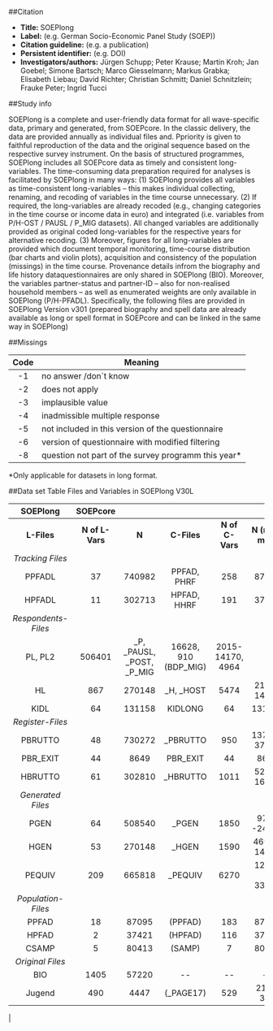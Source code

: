 ##Citation
* **Title:**	SOEPlong
* **Label:** (e.g. German Socio-Economic Panel Study (SOEP))
* **Citation guideline:** (e.g. a publication)
* **Persistent identifier:** (e.g. DOI)
* **Investigators/authors:** Jürgen Schupp; Peter Krause; Martin Kroh; Jan Goebel; Simone Bartsch; Marco Giesselmann; Markus Grabka;    
                Elisabeth Liebau; David Richter; Christian Schmitt; Daniel Schnitzlein;
                Frauke Peter; Ingrid Tucci

##Study info

SOEPlong is a complete and user-friendly data format for all wave-specific data, primary and generated, from SOEPcore. In the classic delivery, the data are provided annually as individual files and.  Ppriority is given to faithful reproduction of the data and the original sequence based on the respective survey instrument. On the basis of structured programmes, SOEPlong includes all SOEPcore data as timely and consistent long-variables. 
The time-consuming data preparation required for analyses is facilitated by SOEPlong in many ways: (1) SOEPlong provides all variables as time-consistent long-variables – this makes individual collecting, renaming, and recoding of variables in the time course unnecessary. (2) If required, the long-variables are already recoded (e.g., changing categories in the time course or income data in euro) and integrated (i.e. variables from P/H-OST / PAUSL / P_MIG datasets).  All changed variables are additionally provided as original coded  long-variables for the respective years for alternative recoding. (3) Moreover, figures for all long-variables are provided which document temporal monitoring, time-course distribution (bar charts and violin plots), acquisition and consistency of the population (missings) in the time course.
Provenance details infrom the biography and life history dataquestionnaires are only shared in SOEPlong (BIO). Moreover, the variables partner-status and partner-ID – also for non-realised household members – as well as enumerated weights are only available in SOEPlong (P/H-PFADL).
Specifically, the following files are provided in SOEPlong Version v301 (prepared biography and spell data are already available as long or spell format in SOEPcore and can be linked in the same way in SOEPlong)

##Missings

|Code | Meaning|
|:----:|-----|
|-1|no answer /don`t know|
|-2|does not apply|
|-3|implausible value|
|-4|inadmissible multiple response|
|-5|not included in this version of the questionnaire|
|-6|version of questionnaire with modified filtering|
|-8|question not part of the survey programm this year*

*Only applicable for datasets in long format.

##Data set
Table 		Files and Variables in SOEPlong V30L

|SOEPlong | SOEPcore|||||
|:------:|:-----------:|:-:|:-------:|:-----------:|:----------:|
|**L-Files**|**N of L-Vars**|**N**|**C-Files**|**N of C-Vars**|**N (min-max)**|
|_Tracking Files_|
|PPFADL |37|740982|PPFAD, PHRF|258|87095|
|HPFADL |11|302713|HPFAD, HHRF|191|37421|
|_Respondents-Files_|
|PL, PL2 |506401|_P, _PAUSL, _POST, _P_MIG|16628, 910 (BDP_MIG)|2015- 14170, 4964|
|HL|867|270148|_H, _HOST|5474|2179-14170|
|KIDL|64|131158|KIDLONG|64|131158|
|_Register-Files_|
|PBRUTTO|48|730272|_PBRUTTO|950|13709-37217|
|PBR_EXIT|44|8649|PBR_EXIT|44|8649|
|HBRUTTO|61|302810|_HBRUTTO|1011|5213-16096|
|_Generated Files_|
|PGEN |64|508540|_PGEN|1850|9710 -24576|
|HGEN |53|270148|_HGEN|1590|4690 - 14170|
|PEQUIV |209|665818|_PEQUIV|6270|12645 - 33391|
|_Population-Files_|
|PPFAD |18|87095|(PPFAD)|183|87095|
|HPFAD |2|37421|(HPFAD)|116|37241|
|CSAMP |5|80413|(SAMP)|7|80413|
|_Original Files_|
|BIO |1405|57220|--|--|--|
|Jugend |490|4447|(_PAGE17)|529|214 - 346|
|										

